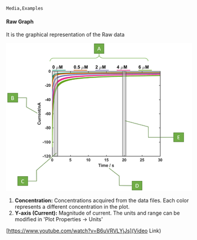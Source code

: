 `Media,Examples`
#### Raw Graph

It is the graphical representation of the Raw data

![](RAW.png)

1. **Concentration:** Concentrations acquired from the data files. Each color represents a different concentration in the plot.
2. **Y-axis (Current):** Magnitude of current. The units and range can be modified in 'Plot Properties -> Units'



[https://www.youtube.com/watch?v=B6uVRVLYjJs](Video Link)